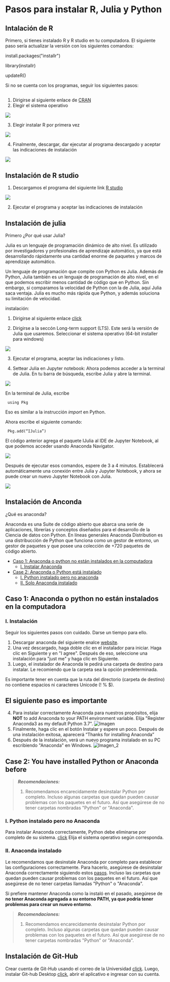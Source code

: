 # Pasos para instalar R, Julia y Python


## Intalación de R

Primero, si tienes instalado R y R studio en tu computadora. El siguiente paso sería actualizar la versión con los siguientes comandos:

install.packages("installr")

library(installr)

updateR()

Si no se cuenta con los programas, seguir los siguientes pasos:

## <a name="R"></a>

1. Dirigirse al siguiente enlace de [CRAN](https://cran.r-project.org/)
2. Elegir el sistema operativo 

<img src="imagenes/r_download.png">

3. Elegir instalar R por primera vez

<img src="imagenes/r_download_1.png">

4. Finalmente, descargar, dar ejecutar al programa descargado y aceptar las indicaciones de instalación

<img src="imagenes/r_download_2.png">

## <a name="R-studio"></a> Instalación de R studio 

1. Descargamos el programa del siguiente link [R studio](https://www.rstudio.com/products/rstudio/download/)

<img src="imagenes/R-studio-1.png">

2. Ejecutar el programa y aceptar las indicaciones de instalación


## <a name="julia"></a> Instalación de julia 

Primero ¿Por qué usar Julia?

Julia es un lenguaje de programación dinámico de alto nivel. Es utilizado por investigadores y profesionales de aprendizaje automático, ya que está desarrollando rápidamente una cantidad enorme de paquetes y marcos de aprendizaje automático.

Un lenguaje de programación que compite con Python es Julia. Además de Python, Julia también es un lenguaje de programación de alto nivel, en el que podemos escribir menos cantidad de código que en Python. Sin embargo, si comparamos la velocidad de Python con la de Julia, aquí Julia saca ventaja. Julia es mucho más rápida que Python, y además soluciona su limitación de velocidad. 

instalación:

1. Dirigirse al siguiente enlace [click](https://julialang.org/downloads/)

2. Dirigirse a la seccón Long-term support (LTS). Este será la versión de Julia que usaremos. Seleccionar el sistema operativo (64-bit installer para windows) 

<img src="imagenes/julia.png">


3. Ejecutar el programa, aceptar las indicaciones y listo. 

4. Settear Julia en Jupyter notebook: Ahora podemos acceder a la terminal de Julia. En tu barra de búsqueda, escribe Julia y abre la terminal.

<img src="imagenes/julia_launcher.png">

En la terminal de Julia, escribe

     using Pkg

Eso es similar a la instrucción *import* en Python.

Ahora escribe el siguiente comando:

     Pkg.add(“IJulia”)
    
El código anterior agrega el paquete IJulia al IDE de Jupyter Notebook, al que podemos acceder usando Anaconda Navigator.

<img src="img/julia_jupyter.png">


Después de ejecutar esos comandos, espere de 3 a 4 minutos. Establecerá automáticamente una conexión entre Julia y Jupyter Notebook, y ahora se puede crear un nuevo Jupyter Notebook con Julia.

<img src="img/julia_jupyter_2.png">

## <a name="Anaconda"></a> Instalación de Anconda

¿Qué es anaconda?

Anaconda es una Suite de código abierto que abarca una serie de aplicaciones, librerías y conceptos diseñados para el desarrollo de la Ciencia de datos con Python. En líneas generales Anaconda Distribution es una distribucción de Python que funciona como un gestor de entorno, un gestor de paquetes y que posee una colección de +720 paquetes de código abierto.

- [Caso 1: Anaconda o python no están instalados en la computadora](#case_1)
  * [I. Instalar Anaconda](#anaconda)
- [Case 2: Anaconda o Python está instalado](#case_2)
  * [I. Python instalado pero no anaconda](#Py_A)
  * [II. Solo Anaconda instalado](#justA)
  

## <a name="case_1"></a> **Caso 1: Anaconda o python no están instalados en la computadora**


### <a name="anaconda"></a>I. Instalación

Seguir los siguientes pasos con cuidado. Darse un tiempo para ello.

1. Descargar anaconda del siguiente enalce [website](https://www.anaconda.com/products/individual#windows). 
2. Una vez descargado, haga doble clic en el instalador para iniciar. Haga clic en Siguiente y en "I agree". Después de eso, seleccione una instalación para "just me" y haga clic en Siguiente.
3. Luego, el instalador de Anaconda le pedirá una carpeta de destino para instalar. Le recomiendo que la carpeta sea la opción predeterminada. 

Es importante tener en cuenta que la ruta del directorio (carpeta de destino) no contiene espacios ni caracteres Unicode (! % $).

## El siguiente paso es importante
4.  Para instalar correctamente Anaconda para nuestros propósitos, elija **NOT** to add Anaconda to your PATH environment variable. Elija "Register Anaconda3 as my default Python 3.7". 
![Imagen](https://docs.anaconda.com/_images/win-install-options.png)
5. Finalmente, haga clic en el botón Instalar y espere un poco. Después de una instalación exitosa, aparecerá “Thanks for installing Anaconda”
6. Después de la instalación, verá un nuevo programa instalado en su PC escribiendo "Anaconda" en Windows.
![Imagen_2](https://docs.anaconda.com/_images/win-navigator.png)



## <a name="case_2"></a>**Case 2: You have installed Python or Anaconda before**


> **_Recomendaciones:_** 
> 1. Recomendamos encarecidamente desinstalar Python por completo. Incluso algunas carpetas que quedan pueden causar problemas con los paquetes en el futuro. Así que asegúrese de no tener carpetas nombradas "Python" or "Anaconda".

### <a name="Py_A"></a> I. Python instalado pero no Anaconda
Para instalar Anaconda correctamente, Python debe eliminarse por completo de su sistema. [click](https://www.educative.io/edpresso/how-to-uninstall-python) Elija el sistema operativo según corresponda. 

### <a name="justA"></a> II. Anaconda instalado

Le recomendamos que desinstale Anaconda por completo para establecer las configuraciones correctamente. Para hacerlo, asegúrese de desinstalar Anaconda correctamente siguiendo estos [pasos](https://docs.anaconda.com/anaconda/install/uninstall/). Incluso las carpetas que quedan pueden causar problemas con los paquetes en el futuro. Así que asegúrese de no tener carpetas llamadas "Python" o "Anaconda".

Si prefiere mantener Anaconda como la instaló en el pasado, asegúrese de **no tener Anaconda agregada a su entorno PATH, ya que podría tener problemas para crear un nuevo entorno**.


> **_Recomendaciones:_** 
> 1. Recomendamos encarecidamente desinstalar Python por completo. Incluso algunas carpetas que quedan pueden causar problemas con los paquetes en el futuro. Así que asegúrese de no tener carpetas nombradas "Python" or "Anaconda".


## <a name="Giyh-Hub"></a> Instalación de Git-Hub

Crear cuenta de Git-Hub usando el correo de la Universidad  [click](https://github.com/). Luego, instalar Git-hub Desktop [click]([https://github.com/](https://desktop.github.com/)), abrir el aplicativo e ingresar con su cuenta.  




